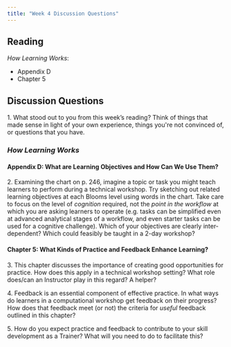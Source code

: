 ```yaml
---	
title: "Week 4 Discussion Questions"		
---
```

## Reading
*How Learning Works*: 
- Appendix D
- Chapter 5

## Discussion Questions
1\. What stood out to you from this week’s reading? Think of things that made sense in light of your own experience, things you're not convinced of, or questions that you have.

### _How Learning Works_
#### Appendix D: What are Learning Objectives and How Can We Use Them?
2\. Examining the chart on p. 246, imagine a topic or task you might teach learners to perform during a technical workshop. Try sketching out related learning objectives at 
each Blooms level using words in the chart. Take care to focus on the level of *cognition* required, not the *point in the 
workflow* at which you are asking learners to operate (e.g. tasks can be simplified even at advanced analytical stages of a workflow, and even starter tasks can be used for a cognitive challenge). Which of your objectives are clearly inter-dependent? Which could feasibly be taught in a 2-day workshop?

#### Chapter 5: What Kinds of Practice and Feedback Enhance Learning?
3\. This chapter discusses the importance of creating good opportunities for practice. How does this apply in a technical workshop setting? What role does/can an Instructor play in this regard? A helper?

4\. Feedback is an essential component of effective practice. In what ways do learners in a computational workshop get feedback on their progress? How does that feedback meet (or not) the criteria for *useful* feedback outlined in this chapter? 

5\. How do you expect practice and feedback to contribute to your skill development as a Trainer? What will you need to do to facilitate this? 

